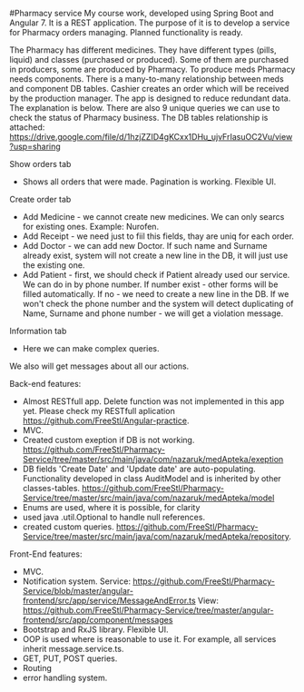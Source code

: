 #Pharmacy service
My course work, developed using Spring Boot and Angular 7. It is a REST application.
The purpose of it is to develop a service for Pharmacy orders managing.
Planned functionality is ready.

The Pharmacy has different medicines. They have different types (pills, liquid) and classes (purchased or produced). Some of them are purchased in producers, some are produced by Pharmacy. To produce meds Pharmacy needs components. There is a many-to-many relationship between meds and component DB tables. Cashier creates an order which will be received by the production manager. The app is designed to reduce redundant data. The explanation is below. There are also 9 unique queries we can use to check the status of Pharmacy business.
The DB tables relationship is attached:
https://drive.google.com/file/d/1hzjZZID4gKCxx1DHu_ujvFrIasuOC2Vu/view?usp=sharing

Show orders tab
- Shows all orders that were made. Pagination is working. Flexible UI.

Create order tab
- Add Medicine - we cannot create new medicines. We can only searcs for existing ones. Example: Nurofen.
- Add Receipt - we need just to fiil this fields, thay are uniq for each order.
- Add Doctor - we can add new Doctor. If such name and Surname already exist, system will not create a new line in the DB, it will just use the existing one.
- Add Patient - first, we should check if Patient already used our service. We can do in by phone number. If number exist - other forms will be filled automatically. If no - we need to create a new line in the DB. If we won't check the phone number and the system will detect duplicating of Name, Surname and phone number - we will get a violation message.

Information tab
- Here we can make complex queries.

We also will get messages about all our actions.

Back-end features:
- Almost RESTfull app. Delete function was not implemented in this app yet. Please check my RESTfull aplication https://github.com/FreeStl/Angular-practice.
- MVC.
- Created custom exeption if DB is not working. https://github.com/FreeStl/Pharmacy-Service/tree/master/src/main/java/com/nazaruk/medApteka/exeption
- DB fields 'Create Date' and 'Update date' are auto-populating. Functionality developed in class AuditModel  and is inherited by other classes-tables. https://github.com/FreeStl/Pharmacy-Service/tree/master/src/main/java/com/nazaruk/medApteka/model
- Enums are used, where it is possible, for clarity
- used java .util.Optional to handle null references.
- created custom queries. https://github.com/FreeStl/Pharmacy-Service/tree/master/src/main/java/com/nazaruk/medApteka/repository.

Front-End features:
- MVC.
- Notification system.
  Service: https://github.com/FreeStl/Pharmacy-Service/blob/master/angular-frontend/src/app/service/MessageAndError.ts
  View: https://github.com/FreeStl/Pharmacy-Service/tree/master/angular-frontend/src/app/component/messages
- Bootstrap and RxJS library. Flexible UI.
- OOP is used where is reasonable to use it. For example, all services inherit message.service.ts.
- GET, PUT, POST queries.
- Routing
- error handling system.
